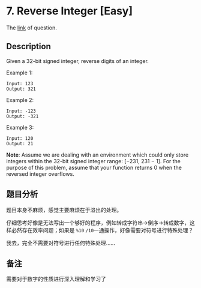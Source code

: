 # 7. Reverse Integer [Easy]

The [link](https://leetcode.com/problems/reverse-integer/) of question.

## Description

Given a 32-bit signed integer, reverse digits of an integer.

Example 1:
```
Input: 123
Output: 321
```

Example 2:
```
Input: -123
Output: -321
```

Example 3:
```
Input: 120
Output: 21
```

**Note**:
Assume we are dealing with an environment which could only store integers within the 32-bit signed integer range: [−231,  231 − 1]. For the purpose of this problem, assume that your function returns 0 when the reversed integer overflows.

## 题目分析

题目本身不麻烦，感觉主要麻烦在于溢出的处理。

仔细思考好像是无法写出一个够好的程序，例如转成字符串->倒序->转成数字，这样必然存在效率问题；如果是 `%10` `/10`一通操作，好像需要对符号进行特殊处理？

我去，完全不需要对符号进行任何特殊处理……

## 备注

需要对于数字的性质进行深入理解和学习了